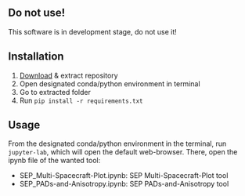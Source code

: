 ## Do not use!

This software is in development stage, do not use it!

## Installation

1. [Download](https://github.com/jgieseler/multi_sc_plots/archive/refs/heads/main.zip) & extract repository
2. Open designated conda/python environment in terminal
3. Go to extracted folder
4. Run `pip install -r requirements.txt`

## Usage

From the designated conda/python environment in the terminal, run `jupyter-lab`, which will open the default web-browser. There, open the ipynb file of the wanted tool:

- SEP_Multi-Spacecraft-Plot.ipynb: SEP Multi-Spacecraft-Plot tool
- SEP_PADs-and-Anisotropy.ipynb: SEP PADs-and-Anisotropy tool
